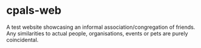 # cpals-web
A test website showcasing an informal association/congregation of friends.
Any similarities to actual people, organisations, events or pets are purely coincidental.

